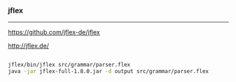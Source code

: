 ### jflex
---
https://github.com/jflex-de/jflex

http://jflex.de/

```java

```

```sh
jflex/bin/jflex src/grammar/parser.flex
java -jar jflex-full-1.8.0.jar -d output src/grammar/parser.flex
```

```
```


